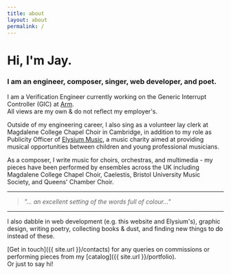 ```yaml
---
title: about
layout: about
permalink: /
---
```



# Hi, I'm Jay.

### I am an engineer, composer, singer, web developer, and poet.

I am a Verification Engineer currently working on the Generic Interrupt Controller (GIC) at [Arm](https://arm.com/).  \
All views are my own & do not reflect my employer's.

Outside of my engineering career, I also sing as a volunteer lay clerk at Magdalene College Chapel Choir in Cambridge, in addition to my role as Publicity Officer of [Elysium Music](https://www.elysium-music.co.uk/), a music charity aimed at providing musical opportunities between children and young professional musicians.

As a composer, I write music for choirs, orchestras, and multimedia - my pieces have been performed by ensembles across the UK including Magdalene College Chapel Choir, Caelestis, Bristol University Music Society, and Queens' Chamber Choir.

***

> _"... an excellent setting of the words full of colour..."_

***

I also dabble in web development (e.g. this website and Elysium's), graphic design, writing poetry, collecting books & dust, and finding new things <a href="{{ site.url }}/todo" style="text-decoration: none; font-weight: normal; color: #000000">to do</a> instead of these.

[Get in touch]({{ site.url }}/contacts) for any queries on commissions or performing pieces from my [catalog]({{ site.url }}/portfolio).  \
Or just to say hi!